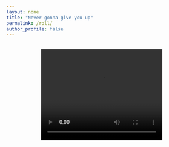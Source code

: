 ```yaml
---
layout: none
title: "Never gonna give you up"
permalink: /roll/
author_profile: false
---
```

<head>
 <!-- Global site tag (gtag.js) - Google Analytics -->
<script async src="https://www.googletagmanager.com/gtag/js?id=UA-157295670-1"></script>
<script>
  window.dataLayer = window.dataLayer || [];
  function gtag(){dataLayer.push(arguments);}
  gtag('js', new Date());

  gtag('config', 'UA-157295670-1');
</script>
</head>
<br>
<body>
<center>
<video width="320" height="240" autoplay="autoplay">
  <source src="/files/Roll.mp4" type="video/webm">
  <source src="/files/Roll.mp4" type="video/mp4">
Your browser does not support the video tag.
</video></center>